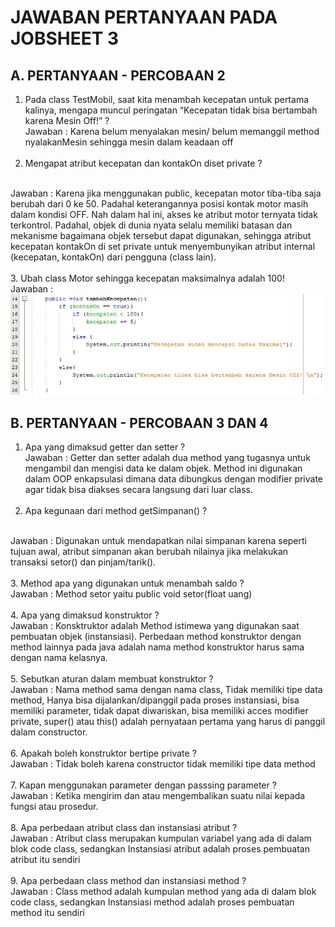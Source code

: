 # JAWABAN PERTANYAAN PADA JOBSHEET 3

## A. PERTANYAAN - PERCOBAAN 2
1. Pada class TestMobil, saat kita menambah	kecepatan untuk	pertama	kalinya, mengapa muncul peringatan “Kecepatan tidak bisa bertambah karena Mesin Off!” ?	
<br>Jawaban : Karena belum menyalakan mesin/ belum memanggil method nyalakanMesin sehingga mesin dalam keadaan off
<br><br>
2. Mengapat	atribut	kecepatan dan kontakOn diset private ?
<br>	
Jawaban : Karena jika menggunakan public, kecepatan motor tiba-tiba saja berubah dari 0 ke 50. Padahal keterangannya posisi kontak motor masih dalam kondisi OFF. Nah dalam hal ini, akses ke atribut motor ternyata tidak terkontrol. Padahal, objek di dunia nyata selalu memiliki batasan dan mekanisme bagaimana objek tersebut dapat digunakan, sehingga atribut kecepatan kontakOn di set private untuk menyembunyikan atribut internal (kecepatan, kontakOn) dari pengguna (class lain). 
<br><br>
3. Ubah	class Motor sehingga kecepatan maksimalnya adalah 100!
<br>
Jawaban :
<br>
<img src="jawaban_no_3.JPG">

## B. PERTANYAAN - PERCOBAAN 3 DAN 4
1. Apa yang dimaksud getter dan setter ?
<br>Jawaban : Getter dan setter adalah dua method yang tugasnya untuk mengambil dan mengisi data ke dalam objek. Method ini digunakan dalam OOP enkapsulasi dimana data dibungkus dengan modifier private agar tidak bisa diakses secara langsung dari luar class.
<br><br>
2. Apa kegunaan dari method getSimpanan() ?
<br>
Jawaban : Digunakan untuk mendapatkan nilai simpanan karena seperti tujuan awal, atribut simpanan akan berubah nilainya jika melakukan transaksi setor() dan pinjam/tarik().
<br><br>
3. Method apa yang digunakan untuk menambah saldo ?
<br> 
Jawaban : Method setor yaitu public void setor(float uang)
<br><br>
4. Apa yang dimaksud konstruktor ?
<br>
Jawaban : Konsktruktor adalah Method istimewa yang digunakan saat pembuatan objek (instansiasi). Perbedaan method konstruktor dengan method lainnya pada java adalah nama method konstruktor harus sama dengan nama kelasnya.
<br><br>
5. Sebutkan	aturan dalam membuat konstruktor ?
<br>
Jawaban : Nama method sama dengan nama class, Tidak memiliki tipe data method, Hanya bisa dijalankan/dipanggil pada proses instansiasi, bisa memiliki parameter, tidak dapat diwariskan, bisa memiliki acces modifier private, super() atau this() adalah pernyataan pertama yang harus di panggil dalam constructor.
<br><br>
6. Apakah boleh	konstruktor	bertipe	private ?
<br>
Jawaban : Tidak boleh karena constructor tidak memiliki tipe data method
<br><br>
7. Kapan menggunakan parameter dengan passsing parameter ?
<br>
Jawaban : Ketika mengirim dan atau mengembalikan suatu nilai kepada fungsi atau prosedur.
<br><br>
8. Apa perbedaan atribut class dan instansiasi atribut ?
<br>
Jawaban : Atribut class merupakan kumpulan variabel yang ada di dalam blok code class, sedangkan Instansiasi atribut adalah proses pembuatan atribut itu sendiri
<br><br>
9. Apa perbedaan class method dan instansiasi method ?	
<br>
Jawaban : Class method adalah kumpulan method yang ada di dalam blok code class, sedangkan Instansiasi method adalah proses pembuatan method itu sendiri
